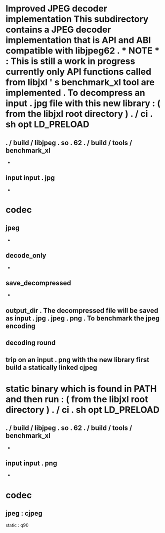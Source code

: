 #
Improved
JPEG
decoder
implementation
This
subdirectory
contains
a
JPEG
decoder
implementation
that
is
API
and
ABI
compatible
with
libjpeg62
.
*
NOTE
*
:
This
is
still
a
work
in
progress
currently
only
API
functions
called
from
libjxl
'
s
benchmark_xl
tool
are
implemented
.
To
decompress
an
input
.
jpg
file
with
this
new
library
:
(
from
the
libjxl
root
directory
)
.
/
ci
.
sh
opt
LD_PRELOAD
=
.
/
build
/
libjpeg
.
so
.
62
.
/
build
/
tools
/
benchmark_xl
-
-
input
input
.
jpg
-
-
codec
=
jpeg
-
-
decode_only
-
-
save_decompressed
-
-
output_dir
.
The
decompressed
file
will
be
saved
as
input
.
jpg
.
jpeg
.
png
.
To
benchmark
the
jpeg
encoding
-
decoding
round
-
trip
on
an
input
.
png
with
the
new
library
first
build
a
statically
linked
cjpeg
-
static
binary
which
is
found
in
PATH
and
then
run
:
(
from
the
libjxl
root
directory
)
.
/
ci
.
sh
opt
LD_PRELOAD
=
.
/
build
/
libjpeg
.
so
.
62
.
/
build
/
tools
/
benchmark_xl
-
-
input
input
.
png
-
-
codec
=
jpeg
:
cjpeg
-
static
:
q90
